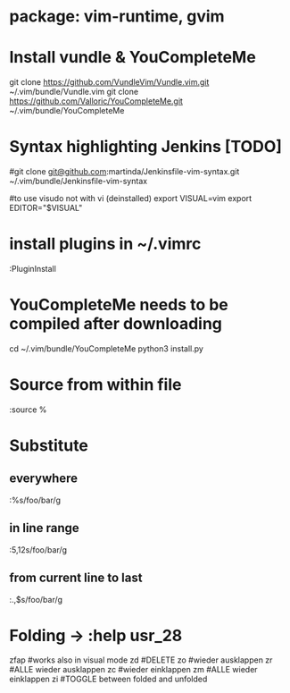 package: vim-runtime, gvim
==========================
# Install vundle & YouCompleteMe
git clone https://github.com/VundleVim/Vundle.vim.git ~/.vim/bundle/Vundle.vim
git clone https://github.com/Valloric/YouCompleteMe.git ~/.vim/bundle/YouCompleteMe

# Syntax highlighting Jenkins [TODO]
#git clone git@github.com:martinda/Jenkinsfile-vim-syntax.git ~/.vim/bundle/Jenkinsfile-vim-syntax

#to use visudo not with vi (deinstalled)
export VISUAL=vim
export EDITOR="$VISUAL"


# install plugins in ~/.vimrc
:PluginInstall

# YouCompleteMe needs to be compiled after downloading
cd ~/.vim/bundle/YouCompleteMe
python3 install.py

# Source from within file
:source %

# Substitute
## everywhere
:%s/foo/bar/g
## in line range
:5,12s/foo/bar/g
## from current line to last
:.,$s/foo/bar/g

# Folding           -> :help usr_28
zfap                #works also in visual mode
zd                  #DELETE
zo                  #wieder ausklappen
zr                  #ALLE wieder ausklappen
zc                  #wieder einklappen
zm                  #ALLE wieder einklappen
zi                  #TOGGLE between folded and unfolded
